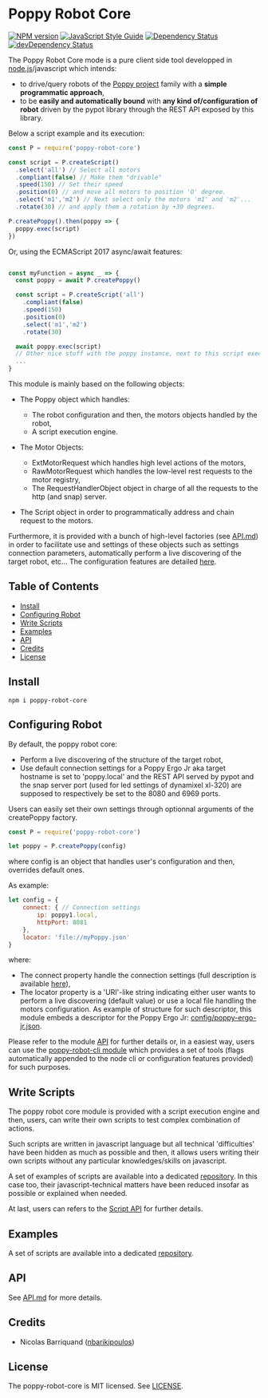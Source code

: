 # Poppy Robot Core

[![NPM version][npm-image]][npm-url]
[![JavaScript Style Guide][standard-image]][standard-url]
[![Dependency Status][david-image]][david-url]
[![devDependency Status][david-dev-image]][david-dev-url]

The Poppy Robot Core mode is a pure client side tool developped in [node.js](https://nodejs.org/en/download/)/javascript which intends:

- to drive/query robots of the [Poppy project](https://www.poppy-project.org/en/) family with a __simple programmatic approach__,
- to be __easily and automatically bound__ with __any kind of/configuration of robot__ driven by the pypot library through the REST API exposed by this library.

Below a script example and its execution:

```js
const P = require('poppy-robot-core')

const script = P.createScript()
  .select('all') // Select all motors
  .compliant(false) // Make them "drivable"
  .speed(150) // Set their speed
  .position(0) // and move all motors to position 'O' degree.
  .select('m1','m2') // Next select only the motors 'm1' and 'm2'...
  .rotate(30) // and apply them a rotation by +30 degrees.

P.createPoppy().then(poppy => {
  poppy.exec(script)  
})
```

Or, using the ECMAScript 2017 async/await features:
```js

const myFunction = async _ => {
  const poppy = await P.createPoppy()

  const script = P.createScript('all')
    .compliant(false)
    .speed(150)
    .position(0)
    .select('m1','m2')
    .rotate(30)

  await poppy.exec(script)
  // Other nice stuff with the poppy instance, next to this script execution  
  ...
}

```

This module is mainly based on the following objects:

- The Poppy object which handles:
  - The robot configuration and then, the motors objects handled by the robot,
  - A script execution engine.

- The Motor Objects:
  - ExtMotorRequest which handles high level actions of the motors,
  - RawMotorRequest which handles the low-level rest requests to the motor registry,
  - The RequestHandlerObject object in charge of all the requests to the http (and snap) server.

- The Script object in order to programmatically address and chain request to the motors.

Furthermore, it is provided with a bunch of high-level factories (see [API.md](./doc/api.md)) in order to facilitate use and settings of these objects such as settings connection parameters, automatically perform a live discovering of the target robot, etc...
The configuration features are detailed [here](#configuring-robot).

## Table of Contents

<!-- toc -->

- [Install](#install)
- [Configuring Robot](#configuring-robot)
- [Write Scripts](#write-scripts)
- [Examples](#examples)
- [API](#api)
- [Credits](#credits)
- [License](#license)

<!-- tocstop -->

## Install

```shell
npm i poppy-robot-core
```

## Configuring Robot

By default, the poppy robot core:
- Perform a live discovering of the structure of the target robot,
- Use default connection settings for a Poppy Ergo Jr aka target hostname is set to 'poppy.local' and the REST API served by pypot and the snap server port (used for led settings of dynamixel xl-320) are supposed to respectively be set to the 8080 and 6969 ports.

Users can easily set their own settings through optionnal arguments of the createPoppy factory.

```js
const P = require('poppy-robot-core')

let poppy = P.createPoppy(config)
```

where config is an object that handles user's configuration and then, overrides default ones.

As example:

```js
let config = {
    connect: { // Connection settings
        ip: poppy1.local,
        httpPort: 8081
    },
    locator: 'file://myPoppy.json'
}
```

where:

- The connect property handle the connection settings (full description is available [here](./doc/api.md#module_poppy-robot-core..ConnectionSettings)),
- The locator property is a 'URI'-like string indicating either user wants to perform a live discovering (default value) or use a local file handling the motors configuration. As example of structure for such descriptor, this module embeds a descriptor for the Poppy Ergo Jr: [config/poppy-ergo-jr.json](./config/poppy-ergo-jr.json).

Please refer to the module [API](#api) for further details or, in a easiest way, users can use the [poppy-robot-cli module][cli-link] which provides a set of tools (flags automatically appended to the node cli or configuration features provided) for such purposes.

## Write Scripts

The poppy robot core module is provided with a script execution engine and then, users, can write their own scripts to test complex  combination of actions.

Such scripts are written in javascript language but all technical \'difficulties\' have been hidden as much as possible and then, it allows users writing their own scripts without any particular knowledges/skills on javascript.

A set of examples of scripts are available into a dedicated [repository](https://github.com/nbarikipoulos/poppy-examples). In this case too, their javascript-technical matters have been reduced insofar as possible or explained when needed.

At last, users can refers to the [Script API](./doc/api.md#module_poppy-robot-core..Script) for further details.

## Examples

A set of scripts are available into a dedicated [repository](https://github.com/nbarikipoulos/poppy-examples).

## API

See [API.md](./doc/api.md) for more details.

## Credits

- Nicolas Barriquand ([nbarikipoulos](https://github.com/nbarikipoulos))

## License

The poppy-robot-core is MIT licensed. See [LICENSE](./LICENSE.md).

[cli-link]: https://github.com/nbarikipoulos/poppy-robot-cli#readme

[npm-url]: https://www.npmjs.com/package/poppy-robot-core
[npm-image]: https://img.shields.io/npm/v/poppy-robot-core.svg
[standard-url]: https://standardjs.com
[standard-image]: https://img.shields.io/badge/code_style-standard-brightgreen.svg

[david-image]: https://img.shields.io/david/nbarikipoulos/poppy-robot-core.svg
[david-url]: https://david-dm.org/nbarikipoulos/poppy-robot-core
[david-dev-image]: https://img.shields.io/david/dev/nbarikipoulos/poppy-robot-core.svg
[david-dev-url]: https://david-dm.org/nbarikipoulos/poppy-robot-core?type=dev
